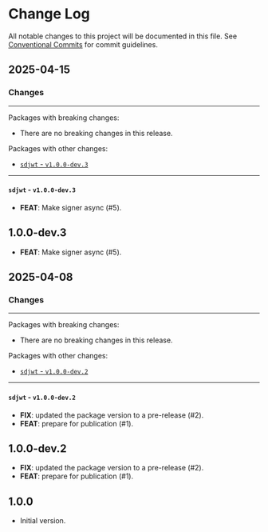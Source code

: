 # Change Log

All notable changes to this project will be documented in this file.
See [Conventional Commits](https://conventionalcommits.org) for commit guidelines.

## 2025-04-15

### Changes

---

Packages with breaking changes:

 - There are no breaking changes in this release.

Packages with other changes:

 - [`sdjwt` - `v1.0.0-dev.3`](#sdjwt---v100-dev3)

---

#### `sdjwt` - `v1.0.0-dev.3`

 - **FEAT**: Make signer async (#5).

## 1.0.0-dev.3

 - **FEAT**: Make signer async (#5).


## 2025-04-08

### Changes

---

Packages with breaking changes:

 - There are no breaking changes in this release.

Packages with other changes:

 - [`sdjwt` - `v1.0.0-dev.2`](#sdjwt---v100-dev2)

---

#### `sdjwt` - `v1.0.0-dev.2`

 - **FIX**: updated the package version to a pre-release (#2).
 - **FEAT**: prepare for publication (#1).

## 1.0.0-dev.2

 - **FIX**: updated the package version to a pre-release (#2).
 - **FEAT**: prepare for publication (#1).

## 1.0.0

- Initial version.
